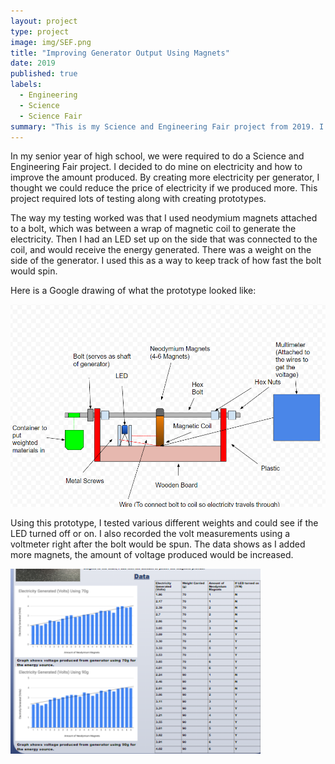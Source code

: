 ```yaml
---
layout: project
type: project
image: img/SEF.png
title: "Improving Generator Output Using Magnets"
date: 2019
published: true
labels:
  - Engineering
  - Science
  - Science Fair
summary: "This is my Science and Engineering Fair project from 2019. I presented this project at the state and district Science Fair."
---
```


In my senior year of high school, we were required to do a Science and Engineering Fair project. I decided to do mine on electricity and how to improve the amount produced. By creating more electricity per generator, I thought we could reduce the price of electricity if we produced more. This project required lots of testing along with creating prototypes. 

The way my testing worked was that I used neodymium magnets attached to a bolt, which was between a wrap of magnetic coil to generate the electricity. Then I had an LED set up on the side that was connected to the coil, and would receive the energy generated. There was a weight on the side of the generator. I used this as a way to keep track of how fast the bolt would spin. 

Here is a Google drawing of what the prototype looked like:

<img width="670px" class="rounded float-start pe-4" src="../img/prototype.png">





Using this prototype, I tested various different weights and could see if the LED turned off or on. I also recorded the volt measurements using a voltmeter right after the bolt would be spun. The data shows as I added more magnets, the amount of voltage produced would be increased.

<img width="400px" class="rounded float-start pe-4" src="../img/dataset.png">